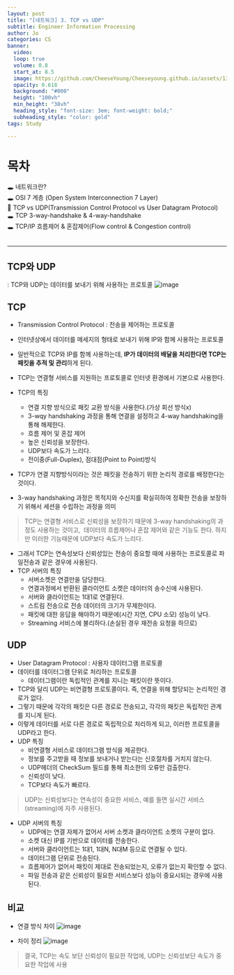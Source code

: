 ```yaml
---
layout: post
title: "[네트워크] 3. TCP vs UDP"
subtitle: Engineer Information Processing
author: Jo
categories: CS
banner:
  video: 
  loop: true
  volume: 0.8
  start_at: 8.5
  image: https://github.com/CheeseYoung/Cheeseyoung.github.io/assets/132384527/37936439-4898-4312-b02f-48742fe0f8be
  opacity: 0.618
  background: "#000"
  height: "100vh"
  min_height: "38vh"
  heading_style: "font-size: 3em; font-weight: bold;"
  subheading_style: "color: gold"
tags: Study

---
```


# 목차
🕳 네트워크란? <br>
🕳 OSI 7 계층 (Open System Interconnection 7 Layer) <br>
📌 TCP vs UDP(Transmission Control Protocol vs User Datagram Protocol) <br>
🕳 TCP 3-way-handshake & 4-way-handshake <br>
🕳 TCP/IP 흐름제어 & 혼잡제어(Flow control & Congestion control) <br>
<br>
<hr>


## TCP와 UDP
: TCP와 UDP는 데이터를 보내기 위해 사용하는 프로토콜
![image](https://github.com/CheeseYoung/Cheeseyoung.github.io/assets/132384527/37936439-4898-4312-b02f-48742fe0f8be)


## TCP
- Transmission Control Protocol : 전송을 제어하는 프로토콜
- 인터넷상에서 데이터를 메세지의 형태로 보내기 위해 IP와 함께 사용하는 프로토콜
- 일반적으로 TCP와 IP를 함께 사용하는데, <b>IP가 데이터의 배달을 처리한다면 TCP는 패킷을 추적 및 관리</b>하게 된다.
- TCP는 연결형 서비스를 지원하는 프로토콜로 인터넷 환경에서 기본으로 사용한다.
- TCP의 특징
  - 연결 지향 방식으로 패킷 교환 방식을 사용한다.(가상 회선 방식x)
  - 3-wqy handshaking 과정을 통해 연결을 설정하고 4-way handshaking을 통해 해제한다.
  - 흐름 제어 및 혼잡 제어
  - 높은 신뢰성을 보장한다.
  - UDP보다 속도가 느리다.
  - 전이중(Full-Duplex), 점대점(Point to Point)방식

- TCP가 연결 지향방식이라는 것은 패킷을 전송하기 위한 논리적 경로를 배정한다는 것이다.
- 3-way handshaking 과정은 목적지와 수신지를 확실히하여 정확한 전송을 보장하기 위해서 세션을 수립하는 과정을 의미
> TCP는 연결형 서비스로 신뢰성을 보장하기 때문에 3-way handshaking의 과정도 사용하는 것이고,
> 데이터의 흐름제어나 혼잡 제어와 같은 기능도 한다. 하지만 이러한 기능때문에 UDP보다 속도가 느리다.
- 그래서 TCP는 연속성보다 신뢰성있는 전송이 중요할 때에 사용하는 프로토콜로 파일전송과 같은 경우에 사용된다.
- TCP 서버의 특징
  - 서버소켓은 연결만을 담당한다.
  - 연결과정에서 반환된 클라이언트 소켓은 데이터의 송수신에 사용된다.
  - 서버와 클라이언트는 1대1로 연결된다.
  - 스트림 전송으로 전송 데이터의 크기가 무제한이다.
  - 패킷에 대한 응답을 해야하기 때문에(시간 지연, CPU 소모) 성능이 낮다.
  - Streaming 서비스에 불리하다.(손실된 경우 재전송 요청을 하므로)

## UDP
- User Datagram Protocol : 사용자 데이터그램 프로토콜
- 데이터를 데이터그램 단위로 처리하는 프로토콜
  - 데이터그램이란 독립적인 관계를 지니는 패킷이란 뜻이다.
- TCP와 달리 UDP는 비연결형 프로토콜이다. 즉, 연결을 위해 할당되는 논리적인 경로가 없다.
- 그렇기 때문에 각각의 패킷은 다른 경로로 전송되고, 각각의 패킷은 독립적인 관계를 지니게 된다.
- 이렇게 데이터를 서로 다른 경로로 독립적으로 처리하게 되고, 이러한 프로토콜을 UDP라고 한다.
- UDP 특징
  - 비연결형 서비스로 데이터그램 방식을 제공한다.
  - 정보를 주고받을 때 정보를 보내거나 받는다는 신호절차를 거치지 않는다.
  - UDP헤더의 CheckSum 필드를 통해 최소한의 오류만 검출한다.
  - 신뢰성이 낮다.
  - TCP보다 속도가 빠르다.
> UDP는 신뢰성보다는 연속성이 중요한 서비스, 예를 들면 실시간 서비스(streaming)에 자주 사용된다.
- UDP 서버의 특징
  - UDP에는 연결 자체가 없어서 서버 소켓과 클라이언트 소켓의 구분이 없다.
  - 소켓 대신 IP를 기반으로 데이터를 전송한다.
  - 서버와 클라이언트는 1대1, 1대N, N대M 등으로 연결될 수 있다.
  - 데이터그램 단위로 전송된다.
  - 흐름제어가 없어서 패킷이 제대로 전송되었는지, 오류가 없는지 확인할 수 없다.
  - 파일 전송과 같은 신뢰성이 필요한 서비스보다 성능이 중요시되는 경우에 사용된다.

## 비교
- 연결 방식 차이
![image](https://github.com/CheeseYoung/Cheeseyoung.github.io/assets/132384527/4e7e0c87-44de-4060-b95d-6a97341a3d1e)

- 차이 정리
![image](https://github.com/CheeseYoung/Cheeseyoung.github.io/assets/132384527/330357b6-c1de-4608-9765-79b2dd23993a)
> 결국, TCP는 속도 보단 신뢰성이 필요한 작업에, UDP는 신뢰성보단 속도가 중요한 작업에 사용








